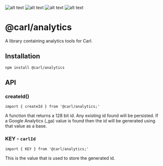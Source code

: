 ![alt text](https://badgen.net/npm/v/@carl/analytics "Latest version")
![alt text](https://badgen.net/travis/carlfin/carl-analytics "Build status")
![alt text](https://badgen.net/coveralls/c/github/carlfin/carl-analytics "Code coverage")
![alt text](https://badgen.net/npm/license/rooter "MIT License")

# @carl/analytics

A library containing analytics tools for Carl.

## Installation

`npm install @carl/analytics`

## API

### createId()

`import { createId } from '@carl/analytics;'`

A function that returns a 128 bit id. Any existing id found will be persisted. If a Google Analytics (_ga) value is found then the id will be generated using that value as a base.

### KEY - `carlId`

`import { KEY } from '@carl/analytics;'`

This is the value that is used to store the generated id. 